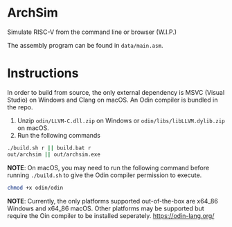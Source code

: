 # ArchSim
Simulate RISC-V from the command line or browser (W.I.P.)

The assembly program can be found in `data/main.asm`.

# Instructions
In order to build from source, the only external dependency is MSVC (Visual Studio) on Windows and Clang on macOS. An Odin compiler is bundled in the repo.
1. Unzip `odin/LLVM-C.dll.zip` on Windows or `odin/libs/libLLVM.dylib.zip` on macOS.
2. Run the following commands
```bash
./build.sh r || build.bat r
out/archsim || out/archsim.exe
```

**NOTE**: On macOS, you may need to run the following command before running `./build.sh` to give the Odin compiler permission to execute.
```bash
chmod +x odin/odin
```

**NOTE**: Currently, the only platforms supported out-of-the-box are x64_86 Windows and x64_86 macOS. Other platforms may be supported but require the Oin compiler to be installed seperately. https://odin-lang.org/
